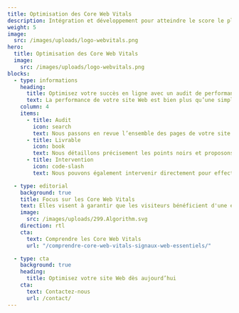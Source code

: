```yaml
---
title: Optimisation des Core Web Vitals
description: Intégration et développement pour atteindre le score le plus élevé.
weight: 5
image:
  src: /images/uploads/logo-webvitals.png
hero:
  title: Optimisation des Core Web Vitals
  image:
    src: /images/uploads/logo-webvitals.png
blocks:
  - type: informations
    heading:
      title: Optimisez votre succès en ligne avec un audit de performance
      text: La performance de votre site Web est bien plus qu’une simple question de vitesse de chargement. C’est un facteur déterminant qui peut influencer votre classement dans les moteurs de recherche, fidéliser vos visiteurs et maximiser votre réussite en ligne. C’est là qu'intervient l’audit de performance de site Web.
    column: 4
    items:
      - title: Audit
        icon: search
        text: Nous passons en revue l’ensemble des pages de votre site.
      - title: Livrable
        icon: book
        text: Nous détaillons précisement les points noirs et proposons les solutions.
      - title: Intervention
        icon: code-slash
        text: Nous pouvons également intervenir directement pour effectuer les modifications.

  - type: editorial
    background: true
    title: Focus sur les Core Web Vitals
    text: Elles visent à garantir que les visiteurs bénéficient d'une expérience fluide, rapide et prévisible lors de la navigation sur un site.
    image:
      src: /images/uploads/299.Algorithm.svg
    direction: rtl
    cta:
      text: Comprendre les Core Web Vitals
      url: "/comprendre-core-web-vitals-signaux-web-essentiels/"

  - type: cta
    background: true
    heading:
      title: Optimisez votre site Web dès aujourd’hui
    cta:
      text: Contactez-nous
      url: /contact/
---
```


